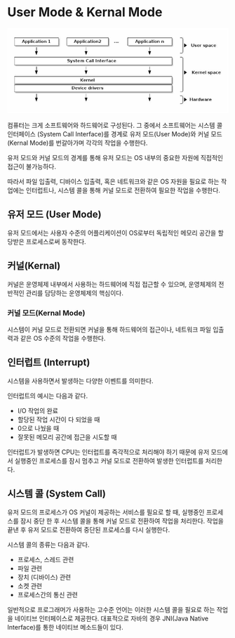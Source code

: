 # User Mode & Kernal Mode
![user-kernal](./img/user_kernal.png)

컴퓨터는 크게 소프트웨어와 하드웨어로 구성된다. 그 중에서 소프트웨어는 시스템 콜 인터페이스 (System Call Interface)를 경계로 유저 모드(User Mode)와 커널 모드(Kernal Mode)를 번갈아가며 각각의 작업을 수행한다. 

유저 모드와 커널 모드의 경계를 통해 유저 모드는 OS 내부의 중요한 자원에 직접적인 접근이 불가능하다. 

따라서 파일 입출력, 디바이스 입출력, 혹은 네트워크와 같은 OS 자원을 필요로 하는 작업에는 인터럽트나, 시스템 콜을 통해 커널 모드로 전환하여 필요한 작업을 수행한다.  

## 유저 모드 (User Mode)
유저 모드에서는 사용자 수준의 어플리케이션이 OS로부터 독립적인 메모리 공간을 할당받은 프로세스로써 동작한다. 

## 커널(Kernal)
커널은 운영체제 내부에서 사용하는 하드웨어에 직접 접근할 수 있으며, 운영체제의 전반적인 관리를 담당하는 운영체제의 핵심이다. 

### 커널 모드(Kernal Mode)
시스템이 커널 모드로 전환되면 커널을 통해 하드웨어의 접근이나, 네트워크 파일 입출력과 같은 OS 수준의 작업을 수행한다.

## 인터럽트 (Interrupt)
시스템을 사용하면서 발생하는 다양한 이벤트를 의미한다. 

인터럽트의 예시는 다음과 같다.
- I/O 작업의 완료
- 할당된 작업 시간이 다 되었을 때
- 0으로 나눴을 때
- 잘못된 메모리 공간에 접근을 시도할 때

인터럽트가 발생하면 CPU는 인터럽트를 즉각적으로 처리해야 하기 때문에 유저 모드에서 실행중인 프로세스를 잠시 멈추고 커널 모드로 전환하여 발생한 인터럽트를 처리한다.
 
## 시스템 콜 (System Call)
유저 모드의 프로세스가 OS 커널이 제공하는 서비스를 필요로 할 때, 실행중인 프로세스를 잠시 중단 한 후 시스템 콜을 통해 커널 모드로 전환하여 작업을 처리한다. 작업을 끝낸 후 유저 모드로 전환하여 중단된 프로세스를 다시 실행한다.

시스템 콜의 종류는 다음과 같다.
- 프로세스, 스레드 관련
- 파일 관련
- 장치 (디바이스) 관련
- 소켓 관련
- 프로세스간의 통신 관련

일반적으로 프로그래머가 사용하는 고수준 언어는 이러한 시스템 콜을 필요로 하는 작업을 네이티브 인터페이스로 제공한다. 대표적으로 자바의 경우 JNI(Java Native Interface)를 통한 네이티브 메소드들이 있다.